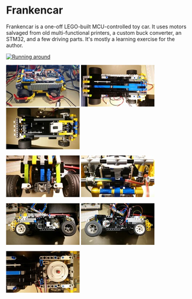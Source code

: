 Frankencar
==========

Frankencar is a one-off LEGO-built MCU-controlled toy car. It uses motors
salvaged from old multi-functional printers, a custom buck converter, an
STM32, and a few driving parts. It's mostly a learning exercise for the
author.

[![Running around](running_round.gif)](running_round.mp4)

[![Assembled](assembled.thumb.jpg)](assembled.jpg) [![Top](top.thumb.jpg)](top.jpg) [![Bottom](bottom.thumb.jpg)](bottom.jpg)

[![Back open](back_open.thumb.jpg)](back_open.jpg) [![Front open](front_open.thumb.jpg)](front_open.jpg)

[![Left open](left_open.thumb.jpg)](left_open.jpg) [![Right open](right_open.thumb.jpg)](right_open.jpg)

[![Top open](top_open.thumb.jpg)](top_open.jpg)
